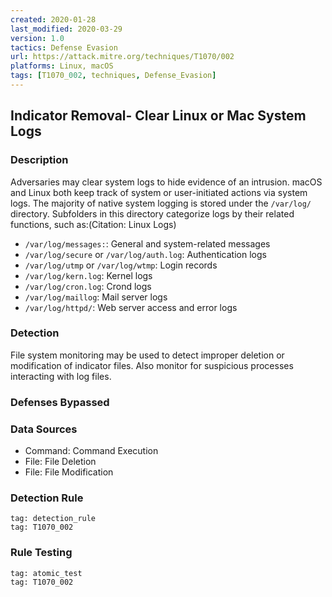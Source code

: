 ```yaml
---
created: 2020-01-28
last_modified: 2020-03-29
version: 1.0
tactics: Defense Evasion
url: https://attack.mitre.org/techniques/T1070/002
platforms: Linux, macOS
tags: [T1070_002, techniques, Defense_Evasion]
---
```


## Indicator Removal- Clear Linux or Mac System Logs

### Description

Adversaries may clear system logs to hide evidence of an intrusion. macOS and Linux both keep track of system or user-initiated actions via system logs. The majority of native system logging is stored under the <code>/var/log/</code> directory. Subfolders in this directory categorize logs by their related functions, such as:(Citation: Linux Logs)

* <code>/var/log/messages:</code>: General and system-related messages
* <code>/var/log/secure</code> or <code>/var/log/auth.log</code>: Authentication logs
* <code>/var/log/utmp</code> or <code>/var/log/wtmp</code>: Login records
* <code>/var/log/kern.log</code>: Kernel logs
* <code>/var/log/cron.log</code>: Crond logs
* <code>/var/log/maillog</code>: Mail server logs
* <code>/var/log/httpd/</code>: Web server access and error logs


### Detection

File system monitoring may be used to detect improper deletion or modification of indicator files. Also monitor for suspicious processes interacting with log files.

### Defenses Bypassed



### Data Sources

  - Command: Command Execution
  -  File: File Deletion
  -  File: File Modification
### Detection Rule

```query
tag: detection_rule
tag: T1070_002
```

### Rule Testing

```query
tag: atomic_test
tag: T1070_002
```
